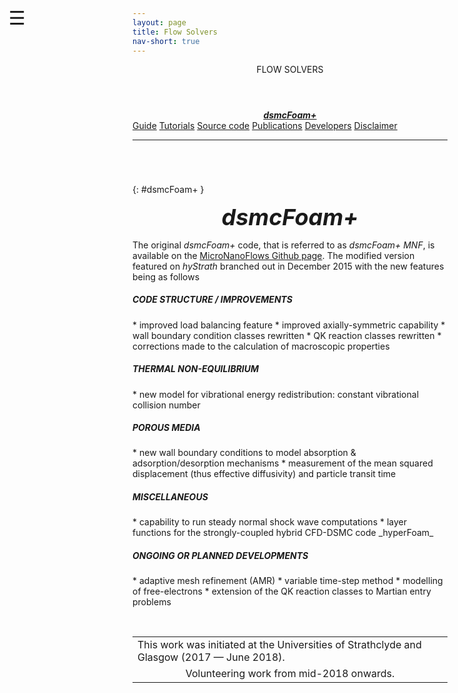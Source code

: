 ```yaml
---
layout: page
title: Flow Solvers
nav-short: true
---
```


<div id="mySidenav" class="sidenav">
  <a href="javascript:void(0)" class="closebtn" onclick="closeNav()"><i class='fa fa-times'></i></a>
  <header>FLOW SOLVERS</header>
  <a href="https://hystrath.github.io/solvers/fleming/dsmcfoam/"><center><b><i>dsmcFoam+</i></b></center></a>
  <a href="https://hystrath.github.io/guides/fleming/dsmc/toc/">Guide</a>
  <a href="https://hystrath.github.io/tutos/fleming/dsmcfoam/toc/">Tutorials</a>
  <a href="https://github.com/hystrath/hyStrath/tree/master/applications/solvers/discreteMethods/dsmc/dsmcFoam%2B">Source code</a>
  <a href="https://hystrath.github.io/publications/dsmcfoam/">Publications</a>
  <a href="https://hystrath.github.io/people/#dsmc-module--dsmcfoam">Developers</a>
  <a href="https://hystrath.github.io/download/disclaimer/">Disclaimer</a>
</div>

<span style="position: fixed;font-size:30px;cursor:pointer; margin:0px; top:60px;left:30px;" onclick="reopenNav()">&#9776;</span>

<script>
function openNav() {
  document.getElementById("mySidenav").style.width = "210px";
  document.getElementById("mySidenav").style.transition = "0s";
}

function closeNav() {
  document.getElementById("mySidenav").style.width = "0px";
  localStorage.removeItem('show_sidenav');
}

function reopenNav() {
  document.getElementById("mySidenav").style.width = "210px";
  document.getElementById("mySidenav").style.transition = "0.5s";
  localStorage.setItem("show_sidenav", true);
}

if (localStorage.getItem("show_sidenav")) openNav()
</script>

--- 

###### &nbsp;
{: #dsmcFoam+ }
<p align="center">
  <span style="font-size:36px"><i><strong>dsmcFoam+</strong></i></span>
</p>

The original <i>dsmcFoam+</i> code, that is referred to as <i>dsmcFoam+ MNF</i>, is available on the [MicroNanoFlows Github page](https://github.com/MicroNanoFlows/OpenFOAM-2.4.0-MNF/tree/devel-craig). The modified version featured on _hyStrath_ branched out in December 2015 with the new features being as follows

<h5>CODE STRUCTURE / IMPROVEMENTS</h5>
* improved load balancing feature
* improved axially-symmetric capability
* wall boundary condition classes rewritten
* QK reaction classes rewritten
* corrections made to the calculation of macroscopic properties
&nbsp;
<h5>THERMAL NON-EQUILIBRIUM</h5>
* new model for vibrational energy redistribution: constant vibrational collision number
&nbsp;
<h5>POROUS MEDIA</h5>
* new wall boundary conditions to model absorption & adsorption/desorption mechanisms
* measurement of the mean squared displacement (thus effective diffusivity) and particle transit time
&nbsp;
<h5>MISCELLANEOUS</h5>
* capability to run steady normal shock wave computations
* layer functions for the strongly-coupled hybrid CFD-DSMC code _hyperFoam_
&nbsp;
<h5>ONGOING OR PLANNED DEVELOPMENTS</h5>
* adaptive mesh refinement (AMR)  
* variable time-step method
* modelling of free-electrons
* extension of the QK reaction classes to Martian entry problems   
  
&nbsp;
  
<table cellspacing="0" cellpadding="0">
<tr>
  <td>This work was initiated at the Universities of Strathclyde and Glasgow (2017 — June 2018).</td>
</tr>
<tr>
<td style="text-align:center"> Volunteering work from mid-2018 onwards.
</td>
</tr>
</table>  
